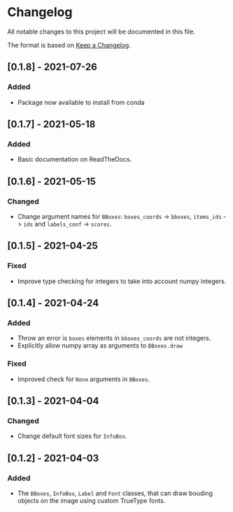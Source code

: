 # Changelog

All notable changes to this project will be documented in this file.

The format is based on [Keep a Changelog](https://keepachangelog.com/en/1.0.0/).

## [0.1.8] - 2021-07-26

### Added

* Package now available to install from conda

## [0.1.7] - 2021-05-18

### Added

* Basic documentation on ReadTheDocs.

## [0.1.6] - 2021-05-15

### Changed

* Change argument names for `BBoxes`: `boxes_coords` -> `bboxes`,  `items_ids` -> `ids` and `labels_conf` -> `scores`.

## [0.1.5] - 2021-04-25

### Fixed

* Improve type checking for integers to take into account numpy integers.

## [0.1.4] - 2021-04-24

### Added

* Throw an error is `boxes` elements in `bboxes_coords` are not integers.
* Explicitly allow numpy array as arguments to `BBoxes.draw`

### Fixed

* Improved check for `None` arguments in `BBoxes`.

## [0.1.3] - 2021-04-04

### Changed

* Change default font sizes for `InfoBox`.

## [0.1.2] - 2021-04-03

### Added

* The `BBoxes`, `InfoBox`,  `Label` and `Font` classes, that can draw bouding objects on the image using custom TrueType fonts.
